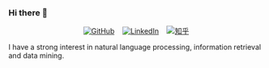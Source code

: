 ### Hi there 👋

<p align="center">
	<a href="https://github.com/billweasley"><img src="https://img.shields.io/github/followers/billweasley.svg?label=GitHub&style=social" alt="GitHub"></a>
	&nbsp;&nbsp;
	<a href="https://www.linkedin.com/in/horace-haoxuan-wang"><img src="https://img.shields.io/badge/LinkedIn--_.svg?style=social&logo=linkedin" alt="LinkedIn"></a>
	&nbsp;&nbsp;
	<a href="https://www.zhihu.com/people/wang-hao-xuan-26"><img src="https://img.shields.io/badge/知乎--_.svg?style=social&logo=zhihu" alt="知乎"></a>
</p>

I have a strong interest in natural language processing, information retrieval and data mining.
